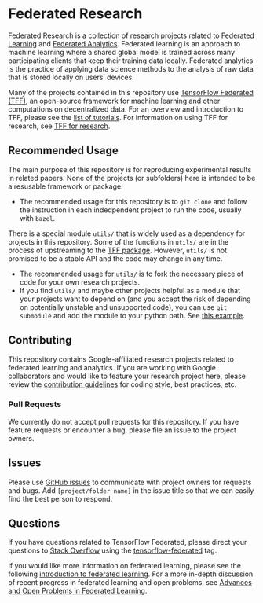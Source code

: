 # Federated Research

Federated Research is a collection of research projects related to
[Federated Learning](https://ai.googleblog.com/2017/04/federated-learning-collaborative.html)
and
[Federated Analytics](https://ai.googleblog.com/2020/05/federated-analytics-collaborative-data.html).
Federated learning is an approach to machine learning where a shared global
model is trained across many participating clients that keep their training data
locally. Federated analytics is the practice of applying data science methods to
the analysis of raw data that is stored locally on users’ devices.

Many of the projects contained in this repository use
[TensorFlow Federated (TFF)](https://www.tensorflow.org/federated), an
open-source framework for machine learning and other computations on
decentralized data. For an overview and introduction to TFF, please see the
[list of tutorials](https://www.tensorflow.org/federated/tutorials/federated_learning_for_image_classification).
For information on using TFF for research, see
[TFF for research](https://www.tensorflow.org/federated/tff_for_research).

## Recommended Usage

The main purpose of this repository is for reproducing experimental results in
related papers. None of the projects (or subfolders) here is intended to be a
resusable framework or package.

*   The recommended usage for this repository is to `git clone` and follow the
    instruction in each indedpendent project to run the code, usually with
    `bazel`.

There is a special module `utils/` that is widely used as a dependency for
projects in this repository. Some of the functions in `utils/` are in the
process of upstreaming to the
[TFF package](https://github.com/google-research/federated). However, `utils/`
is not promised to be a stable API and the code may change in any time.

*   The recommended usage for `utils/` is to fork the necessary piece of code
    for your own research projects.
*   If you find `utils/` and maybe other projects helpful as a module that your
    projects want to depend on (and you accept the risk of depending on
    potentially unstable and unsupported code), you can use `git submodule` and
    add the module to your python path. See
    [this example](https://github.com/michaelreneer/experiment).

## Contributing

This repository contains Google-affiliated research projects related to
federated learning and analytics. If you are working with Google collaborators
and would like to feature your research project here, please review the
[contribution guidelines](CONTRIBUTING.md) for coding style, best practices,
etc.

### Pull Requests

We currently do not accept pull requests for this repository. If you have
feature requests or encounter a bug, please file an issue to the project owners.

## Issues

Please use [GitHub issues](https://github.com/google-research/federated/issues)
to communicate with project owners for requests and bugs. Add `[project/folder
name]` in the issue title so that we can easily find the best person to respond.

## Questions

If you have questions related to TensorFlow Federated, please direct your
questions to [Stack Overflow](https://stackoverflow.com) using the
[tensorflow-federated](https://stackoverflow.com/questions/tagged/tensorflow-federated)
tag.

If you would like more information on federated learning, please see the
following
[introduction to federated learning](https://ai.googleblog.com/2017/04/federated-learning-collaborative.html).
For a more in-depth discussion of recent progress in federated learning and open
problems, see
[Advances and Open Problems in Federated Learning](https://arxiv.org/abs/1912.04977).
